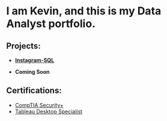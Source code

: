 <h1>I am Kevin, and this is my Data Analyst portfolio.</h1>

<h2> Projects:</h2>

- [<b>Instagram-SQL</b>](https://github.com/kevinestus/instagram-sql)
  
 
- <b>Coming Soon</b>
  
    
 <h2> Certifications:</h2>
  
  - [CompTIA Security+](https://github.com/kevinestus/compTIA-Security-)
  - [Tableau Desktop Specialist](https://github.com/kevinestus/TableauDesktopSpecialist)





